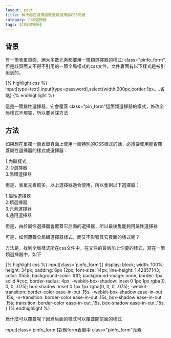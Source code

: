 ```yaml
---
layout: post
title: 解決屬性選擇器覆蓋類選擇器CSS問題
category: CSS選擇器
tags: [CSS選擇器]
---
```


## 背景  

有一箇表單頁面，絕大多數元素都要用一箇類選擇器的樣式: class="pinfo_form",但是該頁面又不得不引用的一箇全局樣式的css文件，文件裏面有以下樣式是被引用到的，  

{% highlight css %}
   input[type=text],input[type=password],select{width:200px,border:1px.....省略}
{% endhighlight %}
  

這是一箇屬性選擇器，它會覆蓋 class="pin_form"這箇類選擇器的樣式，修改全局樣式不現實，所以要另謀方法  

## 方法

如果想在單獨一箇表單頁面上使用一箇特別的CSS樣式的話，必須要使用能否覆蓋屬性選擇器的樣式或選擇器：  

1.內聯樣式  
2.ID選擇器  
3.僞類選擇器  

但是，表單元素較多，以上選擇器適合使用，所以隻剩以下選擇器：  

1.屬性選擇器  
2.類選擇器  
3.元素選擇器  
4.通用選擇器  

但是，由於屬性選擇器會覆蓋它后面的選擇器，所以最後隻能夠用屬性選擇器  

可是，如何覆蓋全局類選擇器樣式，而又不影響其它頁面的樣式呢？  

方法是，找到全局樣式所在css文件中，在文件的最后加上你要的樣式，寫在一箇類選擇器中，如下  

{% highlight css %}
  input[class='pinfo_form']{
  display: block;
  width: 100%;
  height: 34px;
  padding: 6px 12px;
  font-size: 14px;
  line-height: 1.42857143;
  color: #555;
  background-color: #fff;
  background-image: none;
  border: 1px solid #ccc;
  border-radius: 4px;
  -webkit-box-shadow: inset 0 1px 1px rgba(0, 0, 0, .075);
          box-shadow: inset 0 1px 1px rgba(0, 0, 0, .075);
  -webkit-transition: border-color ease-in-out .15s, -webkit-box-shadow ease-in-out .15s;
       -o-transition: border-color ease-in-out .15s, box-shadow ease-in-out .15s;
          transition: border-color ease-in-out .15s, box-shadow ease-in-out .15s;
}
{% endhighlight %}  

爲什麼可以覆蓋呢？因爲后面的樣式可以覆蓋間前面的樣式   


input[class='pinfo_form']對應form表單中 class="pinfo_form"元素  


















